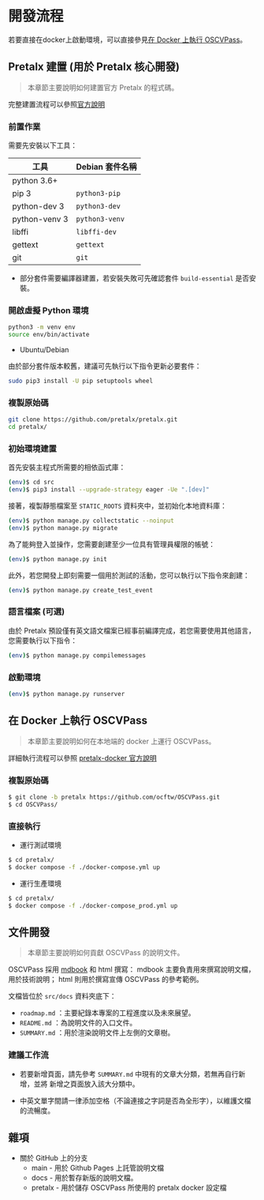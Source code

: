 # 開發流程

若要直接在docker上啟動環境，可以直接參見[在 Docker 上執行 OSCVPass](#在-docker-上執行-oscvpass)。

<!-- toc -->

## Pretalx 建置 (用於 Pretalx 核心開發)

> 本章節主要說明如何建置官方 Pretalx 的程式碼。

完整建置流程可以參照[官方說明][official_build]

### 前置作業

需要先安裝以下工具：

|工具|Debian 套件名稱|
|-|-|
|python 3.6+||
|pip 3|`python3-pip`|
|python-dev 3|`python3-dev`|
|python-venv 3|`python3-venv`|
|libffi|`libffi-dev`|
|gettext|`gettext`|
|git|`git`|

- 部分套件需要編譯器建置，若安裝失敗可先確認套件 `build-essential` 是否安裝。

### 開啟虛擬 Python 環境

```bash
python3 -m venv env
source env/bin/activate
```

- Ubuntu/Debian

由於部分套件版本較舊，建議可先執行以下指令更新必要套件：

```bash
sudo pip3 install -U pip setuptools wheel
```

### 複製原始碼

```bash
git clone https://github.com/pretalx/pretalx.git
cd pretalx/
```

### 初始環境建置

首先安裝主程式所需要的相依函式庫：

```bash
(env)$ cd src
(env)$ pip3 install --upgrade-strategy eager -Ue ".[dev]"
```

接著，複製靜態檔案至 `STATIC_ROOTS` 資料夾中，並初始化本地資料庫：

```bash
(env)$ python manage.py collectstatic --noinput
(env)$ python manage.py migrate
```

為了能夠登入並操作，您需要創建至少一位具有管理員權限的帳號：

```bash
(env)$ python manage.py init
```

此外，若您開發上即刻需要一個用於測試的活動，您可以執行以下指令來創建：

```bash
(env)$ python manage.py create_test_event
```

### 語言檔案 (可選)

由於 Pretalx 預設僅有英文語文檔案已經事前編譯完成，若您需要使用其他語言，您需要執行以下指令：

```bash
(env)$ python manage.py compilemessages
```

### 啟動環境

```bash
(env)$ python manage.py runserver
```

## 在 Docker 上執行 OSCVPass

> 本章節主要說明如何在本地端的 docker 上運行 OSCVPass。

詳細執行流程可以參照 [pretalx-docker 官方說明][official_docker]

### 複製原始碼

```bash
$ git clone -b pretalx https://github.com/ocftw/OSCVPass.git
$ cd OSCVPass/
```

### 直接執行

- 運行測試環境

```bash
$ cd pretalx/
$ docker compose -f ./docker-compose.yml up
```

- 運行生產環境

```bash
$ cd pretalx/
$ docker compose -f ./docker-compose_prod.yml up
```

## 文件開發

> 本章節主要說明如何貢獻 OSCVPass 的說明文件。

OSCVPass 採用 [mdbook](https://github.com/rust-lang/mdBook) 和 html 撰寫：
mdbook 主要負責用來撰寫說明文檔，用於技術說明； html 則用於撰寫宣傳 OSCVPass
的參考範例。

文檔皆位於 `src/docs` 資料夾底下：
- `roadmap.md` ：主要紀錄本專案的工程進度以及未來展望。
- `README.md` ：為說明文件的入口文件。
- `SUMMARY.md` ：用於渲染說明文件上左側的文章樹。

### 建議工作流

- 若要新增頁面，請先參考 `SUMMARY.md` 中現有的文章大分類，若無再自行新增，並將
新增之頁面放入該大分類中。

- 中英文單字間請一律添加空格（不論連接之字詞是否為全形字），以維護文檔的流暢度。

## 雜項

- 關於 GitHub 上的分支
  - main - 用於 Github Pages 上託管說明文檔
  - docs - 用於暫存新版的說明文檔。
  - pretalx - 用於儲存 OSCVPass 所使用的 pretalx docker 設定檔

[official_build]: https://docs.pretalx.org/developer/setup.html
[official_docker]: https://github.com/pretalx/pretalx-docker/README.md
